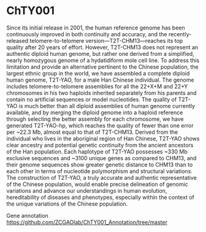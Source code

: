 # ChTY001
Since its initial release in 2001, the human reference genome has been continuously improved in both continuity and accuracy, and the recently-released telomere-to-telomere version—T2T-CHM13—reaches its top quality after 20 years of effort. However, T2T-CHM13 does not represent an authentic diploid human genome, but rather one derived from a simplified, nearly homozygous genome of a hydatidiform mole cell line. To address this limitation and provide an alternative pertinent to the Chinese population, the largest ethnic group in the world, we have assembled a complete diploid human genome, T2T-YAO, for a male Han Chinese individual. The genome includes telomere-to-telomere assemblies for all the 22+X+M and 22+Y chromosomes in his two haploids inherited separately from his parents and contain no artificial sequences or model nucleotides. The quality of T2T-YAO is much better than all diploid assemblies of human genome currently available, and by merging the diploid genome into a haploid reference through selecting the better assembly for each chromosome, we have generated T2T-YAO-hp, which reaches the quality of fewer than one error per ~22.3 Mb, almost equal to that of T2T-CHM13. Derived from the individual who lives in the aboriginal region of Han Chinese, T2T-YAO shows clear ancestry and potential genetic continuity from the ancient ancestors of the Han population. Each haplotype of T2T-YAO possesses ~330 Mb exclusive sequences and ~3100 unique genes as compared to CHM13, and their genome sequences show greater genetic distance to CHM13 than to each other in terms of nucleotide polymorphism and structural variations. The construction of T2T-YAO, a truly accurate and authentic representative of the Chinese population, would enable precise delineation of genomic variations and advance our understandings in human evolution, hereditability of diseases and phenotypes, especially within the context of the unique variations of the Chinese population. 

Gene annotation
https://github.com/ZCGAOlab/ChTY001_Annotation/tree/master

